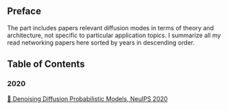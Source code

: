 ## Preface
The part includes papers relevant diffusion modes in terms of theory and architecture, not specific to particular application topics. I summarize all my read networking papers here sorted by years in descending order.

## Table of Contents
### 2020
[📑 Denoising Diffusion Probabilistic Models, NeuIPS 2020](./DDPM-NeuIPS20.md)
